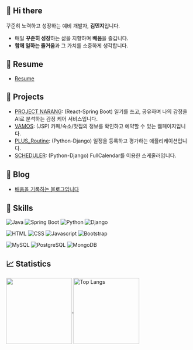 ## 👋 Hi there 
꾸준히 노력하고 성장하는 예비 개발자, **김민지**입니다.
- 매일 **꾸준히 성장**하는 삶을 지향하며 **배움**을 즐깁니다.
- **함께 일하는 즐거움**과 그 가치를 소중하게 생각합니다.

## 🥽 Resume
- [Resume](https://ohoraming.github.io/my_resume/)

## 🚀 Projects
- [PROJECT NARANG](https://github.com/ohoraming/narang): (React-Spring Boot) 일기를 쓰고, 공유하며 나의 감정을 AI로 분석하는 감정 케어 서비스입니다.
- [VAMOS](https://github.com/ohoraming/jsp_vamos): (JSP) 카페/숙소/맛집의 정보를 확인하고 예약할 수 있는 웹페이지입니다.
- [PLUS_Routine](https://github.com/ohoraming/django_Plus_routine): (Python-Django) 일정을 등록하고 평가하는 애플리케이션입니다.
- [SCHEDULER](https://github.com/ohoraming/project-django): (Python-Django) FullCalendar를 이용한 스케줄러입니다.

## 📒 Blog
- [배움을 기록하는 블로그입니다](https://ohoraming.github.io/)

## 🌱 Skills
![Java](https://img.shields.io/badge/Java-007396?style=for-the-badge&logo=java&logoColor=white)
![Spring Boot](https://img.shields.io/badge/Spring_Boot-6DB33F?style=for-the-badge&logo=springboot&logoColor=white)
![Python](https://img.shields.io/badge/Python-3776AB?style=for-the-badge&logo=python&logoColor=white)
![Django](https://img.shields.io/badge/Django-092E20?style=for-the-badge&logo=django&logoColor=white)


![HTML](https://img.shields.io/badge/HTML5-E34F26?style=for-the-badge&logo=html5&logoColor=white)
![CSS](https://img.shields.io/badge/CSS3-1572B6?&style=for-the-badge&logo=css3&logoColor=white)
![Javascript](https://img.shields.io/badge/JavaScript-F7DF1E?style=for-the-badge&logo=javascript&logoColor=black)
![Bootstrap](https://img.shields.io/badge/Bootstrap-7952B3?&style=for-the-badge&logo=bootstrap&logoColor=white)


![MySQL](https://img.shields.io/badge/MySQL-4479A1?style=for-the-badge&logo=mysql&logoColor=white)
![PostgreSQL](https://img.shields.io/badge/PostgreSQL-4169E1?style=for-the-badge&logo=postgresql&logoColor=white)
![MongoDB](https://img.shields.io/badge/MongoDB-47A248?style=for-the-badge&logo=mongodb&logoColor=white)

## 📈 Statistics
<a href="https://github.com/ohoraming/github-readme-stats">
  <img height="180vh" align="center" src="https://github-readme-stats.vercel.app/api?username=ohoraming&show_icons=true&theme=radical&locale=kr" />
</a>
<a href="https://github.com/ohoraming/github-readme-stats">
  <img height="180vh" align="center" alt="Top Langs" src="https://github-readme-stats.vercel.app/api/top-langs/?username=ohoraming&layout=compact&theme=radical&locale=kr" height="195" />
</a>
